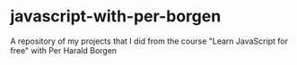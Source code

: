 # javascript-with-per-borgen
A repository of my projects that I did from the course "Learn JavaScript for free" with Per Harald Borgen

